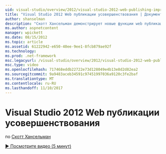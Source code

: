 ```yaml
---
uid: visual-studio/overview/2012/visual-studio-2012-web-publishing-improvements
title: "Visual Studio 2012 Web публикации усовершенствования | Документы Microsoft"
author: shanselman
description: "Скотт Хансельман демонстрирует новые функции web публикации в Visual Studio 2012."
ms.author: aspnetcontent
manager: wpickett
ms.date: 08/15/2012
ms.topic: article
ms.assetid: 61222942-e650-40ee-9ee1-8fcb879ae92f
ms.technology: 
ms.prod: .net-framework
msc.legacyurl: /visual-studio/overview/2012/visual-studio-2012-web-publishing-improvements
msc.type: video
ms.openlocfilehash: 717468eddb22722e73d128049e4b13e8d2d82ea2
ms.sourcegitcommit: 9a9483aceb34591c97451997036a9120c3fe2baf
ms.translationtype: MT
ms.contentlocale: ru-RU
ms.lasthandoff: 11/10/2017
---
```

<a name="visual-studio-2012-web-publishing-improvements"></a>Visual Studio 2012 Web публикации усовершенствования
====================
по [Скотт Хансельман](https://github.com/shanselman)

[&#9654; Посмотрите видео (5 минут)](https://channel9.msdn.com/Blogs/ASP-NET-Site-Videos/visual-studio-2012-web-publishing-improvements)
